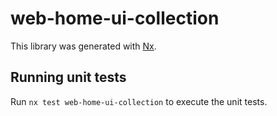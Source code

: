 # web-home-ui-collection

This library was generated with [Nx](https://nx.dev).

## Running unit tests

Run `nx test web-home-ui-collection` to execute the unit tests.
